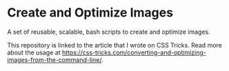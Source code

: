 # Create and Optimize Images

A set of reusable, scalable, bash scripts to create and optimize images.

This repository is linked to the article that I wrote on CSS Tricks. Read more about the usage at https://css-tricks.com/converting-and-optimizing-images-from-the-command-line/.
